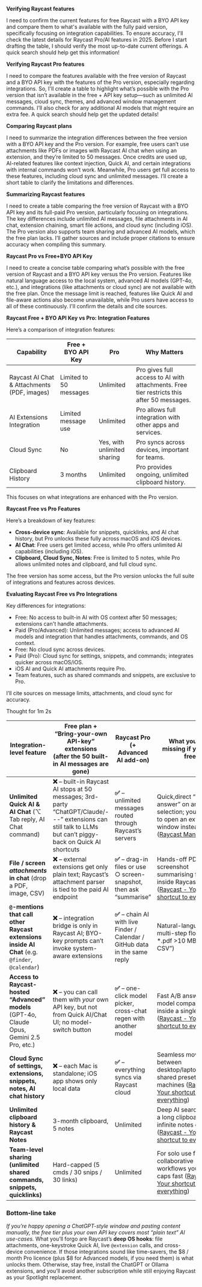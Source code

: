 **Verifying Raycast features**

I need to confirm the current features for free Raycast with a BYO API key and compare them to what's available with the fully paid version, specifically focusing on integration capabilities. To ensure accuracy, I'll check the latest details for Raycast Pro/AI features in 2025. Before I start drafting the table, I should verify the most up-to-date current offerings. A quick search should help get this information!


**Verifying Raycast Pro features**

I need to compare the features available with the free version of Raycast and a BYO API key with the features of the Pro version, especially regarding integrations. So, I'll create a table to highlight what’s possible with the Pro version that isn’t available in the free + API key setup—such as unlimited AI messages, cloud sync, themes, and advanced window management commands. I’ll also check for any additional AI models that might require an extra fee. A quick search should help get the updated details!

**Comparing Raycast plans**

I need to summarize the integration differences between the free version with a BYO API key and the Pro version. For example, free users can’t use attachments like PDFs or images with Raycast AI chat when using an extension, and they’re limited to 50 messages. Once credits are used up, AI-related features like context injection, Quick AI, and certain integrations with internal commands won’t work. Meanwhile, Pro users get full access to these features, including cloud sync and unlimited messages. I’ll create a short table to clarify the limitations and differences.

**Summarizing Raycast features**

I need to create a table comparing the free version of Raycast with a BYO API key and its full-paid Pro version, particularly focusing on integrations. The key differences include unlimited AI messages, file attachments in AI chat, extension chaining, smart file actions, and cloud sync (including iOS). The Pro version also supports team sharing and advanced AI models, which the free plan lacks. I’ll gather sources and include proper citations to ensure accuracy when compiling this summary.


**Raycast Pro vs Free+BYO API Key**

I need to create a concise table comparing what’s possible with the free version of Raycast and a BYO API key versus the Pro version. Features like natural language access to the local system, advanced AI models (GPT-4o, etc.), and integrations (like attachments or cloud sync) are not available with the free plan. Once the message limit is reached, features like Quick AI and file-aware actions also become unavailable, while Pro users have access to all of these continuously. I'll confirm the details and cite sources.


**Raycast Free + BYO API Key vs Pro: Integration Features**

Here’s a comparison of integration features:

| Capability                                  | Free + BYO API Key     | Pro                         | Why Matters                                                                               |
| ------------------------------------------- | ---------------------- | --------------------------- | ----------------------------------------------------------------------------------------- |
| Raycast AI Chat & Attachments (PDF, images) | Limited to 50 messages | Unlimited                   | Pro gives full access to AI with attachments. Free tier restricts this after 50 messages. |
| AI Extensions Integration                   | Limited message use    | Unlimited                   | Pro allows full integration with other apps and services.                                 |
| Cloud Sync                                  | No                     | Yes, with unlimited sharing | Pro syncs across devices, important for teams.                                            |
| Clipboard History                           | 3 months               | Unlimited                   | Pro provides ongoing, unlimited clipboard history.                                        |

This focuses on what integrations are enhanced with the Pro version.


**Raycast Free vs Pro Features**

Here’s a breakdown of key features:

* **Cross-device sync**: Available for snippets, quicklinks, and AI chat history, but Pro unlocks these fully across macOS and iOS devices.
* **AI Chat**: Free users get limited access, while Pro offers unlimited AI capabilities (including iOS).
* **Clipboard, Cloud Sync, Notes**: Free is limited to 5 notes, while Pro allows unlimited notes and clipboard, and full cloud sync.

The free version has some access, but the Pro version unlocks the full suite of integrations and features across devices.


**Evaluating Raycast Free vs Pro Integrations**

Key differences for integrations:

* Free: No access to built-in AI with OS context after 50 messages; extensions can't handle attachments.
* Paid (Pro/Advanced): Unlimited messages; access to advanced AI models and integration that handles attachments, commands, and OS context.
* Free: No cloud sync across devices.
* Paid (Pro): Cloud sync for settings, snippets, and commands; integrates quicker across macOS/iOS.
* iOS AI and Quick AI attachments require Pro.
* Team features, such as shared commands and snippets, are exclusive to Pro.

I’ll cite sources on message limits, attachments, and cloud sync for accuracy.


Thought for 1m 2s


| **Integration-level feature**                                                                    | **Free plan + “Bring-your-own API-key” extensions**<br>(after the 50 built-in AI messages are gone)                                                           | **Raycast Pro (+ Advanced AI add-on)**                                       | **What you’d be missing if you stay free**                                                                               |
| ------------------------------------------------------------------------------------------------ | ------------------------------------------------------------------------------------------------------------------------------------------------------------- | ---------------------------------------------------------------------------- | ------------------------------------------------------------------------------------------------------------------------ |
| **Unlimited Quick AI & AI Chat** (⌥ Tab reply, AI Chat command)                                  | **❌** – built-in Raycast AI stops at 50 messages; 3rd-party “ChatGPT/Claude/---” extensions can still talk to LLMs but can’t piggy-back on Quick AI shortcuts | **✅** – unlimited messages routed through Raycast’s servers                  | Quick,direct “Tab to answer” on any selection; you’d need to open an extension window instead ([Raycast Manual][1])      |
| **File / screen *attachments* in chat** (drop a PDF, image, CSV)                                 | **❌** – external extensions get only plain text; Raycast’s attachment parser is tied to the paid AI endpoint                                                  | **✅** – drag-in files or use ○ screen-snapshot, then ask “summarise”         | Hands-off PDF & screenshot summarising from inside Raycast ([Raycast - Your shortcut to everything][2])                  |
| **`@`-mentions that call other Raycast extensions inside AI Chat** (e.g. `@finder`, `@calendar`) | **❌** – integration bridge is only in Raycast AI; BYO-key prompts can’t invoke system-aware extensions                                                        | **✅** – chain AI with live Finder / Calendar / GitHub data in the same reply | Natural-language multi-step flows (“list \*.pdf >10 MB as CSV”)                                                          |
| **Access to Raycast-hosted “Advanced” models** (GPT-4o, Claude Opus, Gemini 2.5 Pro, etc.)       | **❌** – you can call them with *your* own API key, but not from Quick AI/Chat UI; no model-switch button                                                      | **✅** – one-click model picker, cross-chat regen with another model          | Fast A/B answers and model comparison inside a single chat ([Raycast - Your shortcut to everything][3])                  |
| **Cloud Sync of settings, extensions, snippets, notes, AI chat history**                         | **❌** – each Mac is standalone; iOS app shows only local data                                                                                                 | **✅** – everything syncs via Raycast cloud                                   | Seamless move between desktop/laptop/iPhone; shared presets across machines ([Raycast - Your shortcut to everything][3]) |
| **Unlimited clipboard history & Raycast Notes**                                                  | 3-month clipboard, 5 notes                                                                                                                                    | Unlimited                                                                    | Deep AI search across a long clipboard trail, infinite notes datastore ([Raycast - Your shortcut to everything][3])      |
| **Team-level sharing (unlimited shared commands, snippets, quicklinks)**                         | Hard-capped (5 cmds / 30 snips / 30 links)                                                                                                                    | Unlimited                                                                    | For solo use fine; for collaborative workflows you’d hit the caps fast ([Raycast - Your shortcut to everything][3])      |

### Bottom-line take

*If you’re happy opening a ChatGPT-style window and pasting content manually, the free tier plus your own API key covers most “plain text” AI use-cases.*
What you’ll forgo are Raycast’s **deep OS hooks**: file attachments, one-keystroke Quick AI, live `@extension` calls, and cross-device convenience. If those integrations sound like time-savers, the \$8 / month Pro licence (plus \$8 for Advanced models, if you need them) is what unlocks them. Otherwise, stay free, install the ChatGPT or Ollama extensions, and you’ll avoid another subscription while still enjoying Raycast as your Spotlight replacement.

[1]: https://manual.raycast.com/ai?utm_source=chatgpt.com "AI - Raycast Manual"
[2]: https://www.raycast.com/core-features/ai "AI that works with your OS - Raycast AI"
[3]: https://www.raycast.com/pricing "Raycast Pricing: Free Forever or Pro with AI for $8/month"
